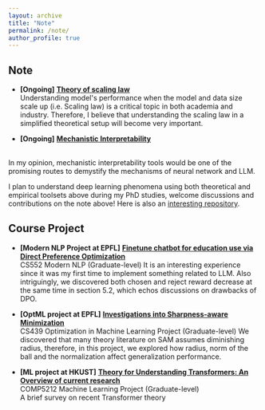 ```yaml
---
layout: archive
title: "Note"
permalink: /note/
author_profile: true
---
```


## Note
- **[Ongoing]** [**Theory of scaling law**](https://www.overleaf.com/read/zryqvydkkmth#2513bf)
<br /> Understanding model's performance when the model and data size scale up (i.e. Scaling law) is a critical topic in both academia and industry. Therefore, I believe that understanding the scaling law in a simplified theoretical setup will become very important. 

- **[Ongoing]** [**Mechanistic Interpretability**](https://www.overleaf.com/read/svcdvthkbqqd#906f50)
<br /> 
In my opinion, mechanistic interpretability tools would be one of the promising routes to demystify the mechanisms of neural network and LLM.

I plan to understand deep learning phenomena using both theoretical and empirical toolsets above during my PhD studies, welcome discussions and contributions on the note above! Here is also an [interesting repository](https://github.com/MinghuiChen43/awesome-deep-phenomena).

## Course Project
- **[Modern NLP Project at EPFL]** [**Finetune chatbot for education use via Direct Preference Optimization**](../files/CS552_NLPG_Project.pdf)
<br /> CS552 Modern NLP (Graduate-level)
It is an interesting experience since it was my first time to implement something related to LLM. Also intriguingly, we discovered both chosen and reject reward decrease at the same time in section 5.2, which echos discussions on drawbacks of DPO.

- **[OptML project at EPFL]** [**Investigations into Sharpness-aware Minimization**](../files/CS439_final_report.pdf)
<br /> CS439 Optimization in Machine Learning Project (Graduate-level)
We discovered that many theory literature on SAM assumes diminishing radius, therefore, in this project, we explored how radius, norm of the ball and the normalization affect generalization performance.

- **[ML project at HKUST]** [**Theory for Understanding Transformers: An Overview of current research**](../files/comp5212.pdf)
<br /> COMP5212 Machine Learning Project (Graduate-level)
<br /> A brief survey on recent Transformer theory